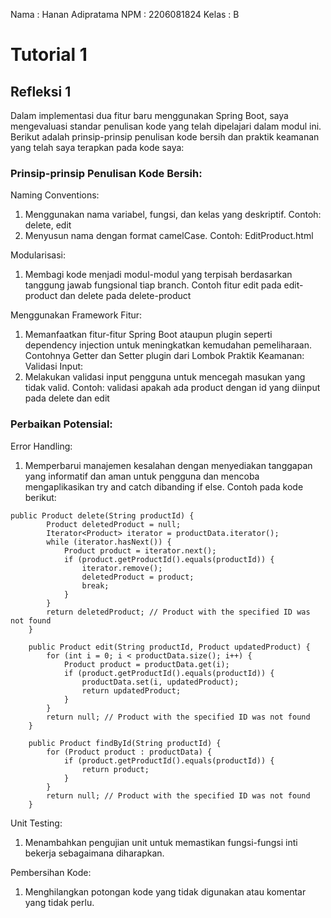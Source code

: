 Nama : Hanan Adipratama
NPM : 2206081824
Kelas : B

# Tutorial 1
## Refleksi 1

Dalam implementasi dua fitur baru menggunakan Spring Boot, saya mengevaluasi standar penulisan kode yang telah dipelajari dalam modul ini. Berikut adalah prinsip-prinsip penulisan kode bersih dan praktik keamanan yang telah saya terapkan pada kode saya:

### Prinsip-prinsip Penulisan Kode Bersih:
Naming Conventions:
1. Menggunakan nama variabel, fungsi, dan kelas yang deskriptif. Contoh: delete, edit
2. Menyusun nama dengan format camelCase. Contoh: EditProduct.html

Modularisasi:
1. Membagi kode menjadi modul-modul yang terpisah berdasarkan tanggung jawab fungsional tiap branch. Contoh fitur edit pada edit-product dan delete pada delete-product

Menggunakan Framework Fitur:
1. Memanfaatkan fitur-fitur Spring Boot ataupun plugin seperti dependency injection untuk meningkatkan kemudahan pemeliharaan. Contohnya Getter dan Setter plugin dari Lombok
Praktik Keamanan:
Validasi Input:
1. Melakukan validasi input pengguna untuk mencegah masukan yang tidak valid. Contoh: validasi apakah ada product dengan id yang diinput pada delete dan edit

### Perbaikan Potensial:
Error Handling:
1. Memperbarui manajemen kesalahan dengan menyediakan tanggapan yang informatif dan aman untuk pengguna dan mencoba mengaplikasikan try and catch dibanding if else. Contoh pada kode berikut:
```
public Product delete(String productId) {
        Product deletedProduct = null;
        Iterator<Product> iterator = productData.iterator();
        while (iterator.hasNext()) {
            Product product = iterator.next();
            if (product.getProductId().equals(productId)) {
                iterator.remove();
                deletedProduct = product;
                break;
            }
        }
        return deletedProduct; // Product with the specified ID was not found
    }

    public Product edit(String productId, Product updatedProduct) {
        for (int i = 0; i < productData.size(); i++) {
            Product product = productData.get(i);
            if (product.getProductId().equals(productId)) {
                productData.set(i, updatedProduct);
                return updatedProduct;
            }
        }
        return null; // Product with the specified ID was not found
    }

    public Product findById(String productId) {
        for (Product product : productData) {
            if (product.getProductId().equals(productId)) {
                return product;
            }
        }
        return null; // Product with the specified ID was not found
    }
```
Unit Testing:
1. Menambahkan pengujian unit untuk memastikan fungsi-fungsi inti bekerja sebagaimana diharapkan.

Pembersihan Kode:
1. Menghilangkan potongan kode yang tidak digunakan atau komentar yang tidak perlu.
